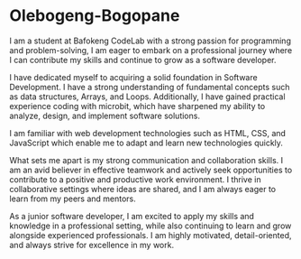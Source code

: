 # Olebogeng-Bogopane

I am a student at Bafokeng CodeLab with a strong passion for programming and problem-solving, I am eager to embark on a professional journey where I can contribute my skills and continue to grow as a software developer.

 I have dedicated myself to acquiring a solid foundation in Software Development. I have a strong understanding of fundamental concepts such as  data structures, Arrays, and Loops. Additionally, I have gained practical experience coding with microbit, which have sharpened my ability to analyze, design, and implement software solutions.


I am familiar with web development technologies such as HTML, CSS, and JavaScript which  enable me to adapt and learn new technologies quickly.

What sets me apart is my strong communication and collaboration skills. I am an avid believer in effective teamwork and actively seek opportunities to contribute to a positive and productive work environment. I thrive in collaborative settings where ideas are shared, and I am always eager to learn from my peers and mentors.


As a junior software developer, I am excited to apply my skills and knowledge in a professional setting, while also continuing to learn and grow alongside experienced professionals. I am highly motivated, detail-oriented, and always strive for excellence in my work. 

